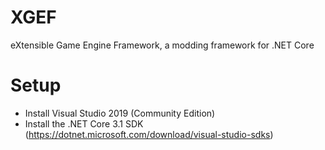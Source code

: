 # XGEF
eXtensible Game Engine Framework, a modding framework for .NET Core


# Setup

* Install Visual Studio 2019 (Community Edition)
* Install the .NET Core 3.1 SDK (https://dotnet.microsoft.com/download/visual-studio-sdks)